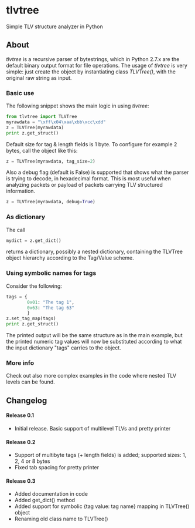 # tlvtree
Simple TLV structure analyzer in Python

## About
_tlvtree_ is a recursive parser of bytestrings, which in Python 2.7.x are the default binary output format for file operations.
The usage of _tlvtree_ is very simple: just create the object by instantiating class *TLVTree()*, with the original raw string as input. 

### Basic use
The following snippet shows the main logic in using _tlvtree_:

```python
from tlvtree import TLVTree
myrawdata = "\xff\x04\xaa\xbb\xcc\xdd"
z = TLVTree(myrawdata)
print z.get_struct()
```

Default size for tag & length fields is 1 byte. To configure for example 2 bytes, call the object like this:

```python
z = TLVTree(myrawdata, tag_size=2)
```

Also a debug flag (default is False) is supported that shows what the parser is trying to decode, in hexadecimal format. This is most useful when analyzing packets or payload of packets carrying TLV structured information.

```python
z = TLVTree(myrawdata, debug=True)
```

### As dictionary
The call 
```python
mydict = z.get_dict()
```
returns a dictionary, possibly a nested dictionary, containing the TLVTree object hierarchy according to the Tag/Value scheme.

### Using symbolic names for tags
Consider the following:

```python
tags = {
		0x01: "The tag 1",
		0x63: "The tag 63"
		}
z.set_tag_map(tags)
print z.get_struct()
```
The printed output will be the same structure as in the main example, but the printed numeric tag values will now be substituted according to what the input dictionary "tags" carries to the object.

### More info
Check out also more complex examples in the code where nested TLV levels can be found.

## Changelog
#### Release 0.1
- Initial release. Basic support of multilevel TLVs and pretty printer

#### Release 0.2
- Support of multibyte tags (+ length fields) is added; supported sizes: 1, 2, 4 or 8 bytes
- Fixed tab spacing for pretty printer

#### Release 0.3
- Added documentation in code
- Added get_dict() method
- Added support for symbolic {tag value: tag name} mapping in TLVTree() object
- Renaming old class name to TLVTree()
